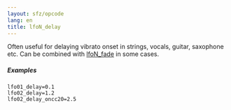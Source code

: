 ```yaml
---
layout: sfz/opcode
lang: en
title: lfoN_delay
---
```

Often useful for delaying vibrato onset in strings, vocals, guitar, saxophone etc.
Can be combined with [lfoN_fade](lfoN_fade) in some cases.

##### Examples

```
lfo01_delay=0.1
lfo02_delay=1.2
lfo02_delay_oncc20=2.5
```

